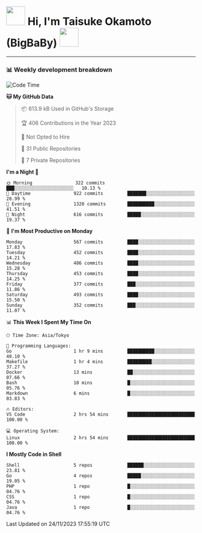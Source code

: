 <!-- Title -->
<h1>
    <img src="https://media.tenor.com/TlyRveJkgo4AAAAi/cloud-cloud-strife.gif" width="50"/> 
    Hi, I'm Taisuke Okamoto (BigBaBy) 
    <img src="https://media.tenor.com/TlyRveJkgo4AAAAi/cloud-cloud-strife.gif" width="50"/>
</h1>

---

<h3> 📊 Weekly development breakdown </h3>
<!-- waka-readme-stats -->

<!--START_SECTION:waka-->
![Code Time](http://img.shields.io/badge/Code%20Time-1%2C659%20hrs%2010%20mins-blue)

**🐱 My GitHub Data** 

> 📦 613.9 kB Used in GitHub's Storage 
 > 
> 🏆 406 Contributions in the Year 2023
 > 
> 🚫 Not Opted to Hire
 > 
> 📜 31 Public Repositories 
 > 
> 🔑 7 Private Repositories 
 > 
**I'm a Night 🦉** 

```text
🌞 Morning                322 commits         ███░░░░░░░░░░░░░░░░░░░░░░   10.13 % 
🌆 Daytime                922 commits         ███████░░░░░░░░░░░░░░░░░░   28.99 % 
🌃 Evening                1320 commits        ██████████░░░░░░░░░░░░░░░   41.51 % 
🌙 Night                  616 commits         █████░░░░░░░░░░░░░░░░░░░░   19.37 % 
```
📅 **I'm Most Productive on Monday** 

```text
Monday                   567 commits         ████░░░░░░░░░░░░░░░░░░░░░   17.83 % 
Tuesday                  452 commits         ████░░░░░░░░░░░░░░░░░░░░░   14.21 % 
Wednesday                486 commits         ████░░░░░░░░░░░░░░░░░░░░░   15.28 % 
Thursday                 453 commits         ████░░░░░░░░░░░░░░░░░░░░░   14.25 % 
Friday                   377 commits         ███░░░░░░░░░░░░░░░░░░░░░░   11.86 % 
Saturday                 493 commits         ████░░░░░░░░░░░░░░░░░░░░░   15.50 % 
Sunday                   352 commits         ███░░░░░░░░░░░░░░░░░░░░░░   11.07 % 
```


📊 **This Week I Spent My Time On** 

```text
🕑︎ Time Zone: Asia/Tokyo

💬 Programming Languages: 
Go                       1 hr 9 mins         ██████████░░░░░░░░░░░░░░░   40.10 % 
Makefile                 1 hr 4 mins         █████████░░░░░░░░░░░░░░░░   37.27 % 
Docker                   13 mins             ██░░░░░░░░░░░░░░░░░░░░░░░   07.66 % 
Bash                     10 mins             █░░░░░░░░░░░░░░░░░░░░░░░░   05.76 % 
Markdown                 6 mins              █░░░░░░░░░░░░░░░░░░░░░░░░   03.83 % 

🔥 Editors: 
VS Code                  2 hrs 54 mins       █████████████████████████   100.00 % 

💻 Operating System: 
Linux                    2 hrs 54 mins       █████████████████████████   100.00 % 
```

**I Mostly Code in Shell** 

```text
Shell                    5 repos             ██████░░░░░░░░░░░░░░░░░░░   23.81 % 
Go                       4 repos             █████░░░░░░░░░░░░░░░░░░░░   19.05 % 
PHP                      1 repo              █░░░░░░░░░░░░░░░░░░░░░░░░   04.76 % 
CSS                      1 repo              █░░░░░░░░░░░░░░░░░░░░░░░░   04.76 % 
Java                     1 repo              █░░░░░░░░░░░░░░░░░░░░░░░░   04.76 % 
```




 Last Updated on 24/11/2023 17:55:19 UTC
<!--END_SECTION:waka-->
